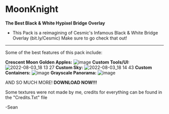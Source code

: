 # MoonKnight
**The Best Black & White Hypixel Bridge Overlay**
 - This Pack is a reimagining of Cesmic's Infamous Black & White Bridge Overlay (bit.ly/Cesmic) Make sure to go check that out!
--------------------------------------------------------------------------------------------------------------------------------------------------------------------------
Some of the best features of this pack include:

**Crescent Moon Golden Apples:**
![image](https://user-images.githubusercontent.com/93109251/182726543-8cbd16f7-f655-431b-9e66-abf49f6584ee.png)
**Custom Tools/UI:**
![2022-08-03_18 13 27](https://user-images.githubusercontent.com/93109251/182728265-2da04caf-7529-47cb-b026-adeb78f14484.png)
**Custom Sky:**
![2022-08-03_18 14 43](https://user-images.githubusercontent.com/93109251/182728390-cf588eab-e750-4b1e-9660-80e5f7ed6905.png)
**Custom Containers:**
![image](https://user-images.githubusercontent.com/93109251/182726916-1224126e-85c9-482e-b051-bdaa8bf15350.png)
**Grayscale Panorama:** 
![image](https://user-images.githubusercontent.com/93109251/182727314-71ecf380-491a-407c-9929-2af4c1f8e488.png)

AND SO MUCH MORE! **DOWNLOAD NOW!!!**

Some textures were not made by me, credits for everything can be found in the "Credits.Txt" file

-Sean

